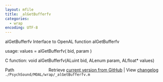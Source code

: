 ```yaml
---
layout: mfile
title: _alGetBufferfv
categories:
  - wrap
encoding: UTF-8
---
```


alGetBufferfv  Interface to OpenAL function alGetBufferfv

usage:  values = alGetBufferfv( bid, param )

C function:  void alGetBufferfv(ALuint bid, ALenum param, ALfloat\* values)


<div class="code_header" style="text-align:right;">
  <span style="float:left;">Path&nbsp;&nbsp;</span> <span class="counter">Retrieve <a href=
  "https://raw.github.com/Psychtoolbox-3/Psychtoolbox-3/beta/./PsychSound/MOAL/wrap/_alGetBufferfv.m">current version from GitHub</a> | View <a href=
  "https://github.com/Psychtoolbox-3/Psychtoolbox-3/commits/beta/./PsychSound/MOAL/wrap/_alGetBufferfv.m">changelog</a></span>
</div>
<div class="code">
  <code>./PsychSound/MOAL/wrap/_alGetBufferfv.m</code>
</div>
